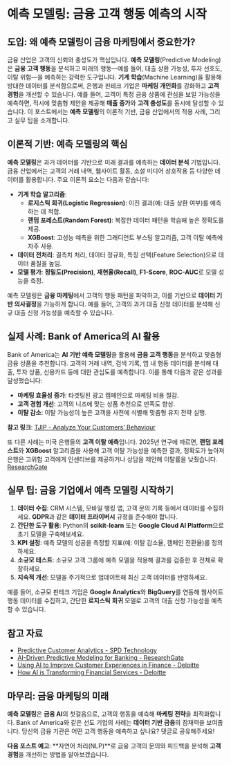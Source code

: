 # 예측 모델링: 금융 고객 행동 예측의 시작

## 도입: 왜 예측 모델링이 금융 마케팅에서 중요한가?
금융 산업은 고객의 신뢰와 충성도가 핵심입니다. **예측 모델링**(Predictive Modeling)은 **금융 고객 행동**을 분석하고 미래의 행동—예를 들어, 대출 상환 가능성, 투자 선호도, 이탈 위험—을 예측하는 강력한 도구입니다. **기계 학습**(Machine Learning)을 활용해 방대한 데이터를 분석함으로써, 은행과 핀테크 기업은 **마케팅 개인화**를 강화하고 **고객 경험**을 개선할 수 있습니다. 예를 들어, 고객이 특정 금융 상품에 관심을 보일 가능성을 예측하면, 적시에 맞춤형 제안을 제공해 **매출 증가**와 **고객 충성도**를 동시에 달성할 수 있습니다. 이 포스트에서는 **예측 모델링**의 이론적 기반, 금융 산업에서의 적용 사례, 그리고 실무 팁을 소개합니다.

## 이론적 기반: 예측 모델링의 핵심
**예측 모델링**은 과거 데이터를 기반으로 미래 결과를 예측하는 **데이터 분석** 기법입니다. 금융 산업에서는 고객의 거래 내역, 웹사이트 활동, 소셜 미디어 상호작용 등 다양한 데이터를 활용합니다. 주요 이론적 요소는 다음과 같습니다:

- **기계 학습 알고리즘**:
  - **로지스틱 회귀(Logistic Regression)**: 이진 결과(예: 대출 상환 여부)를 예측하는 데 적합.
  - **랜덤 포레스트(Random Forest)**: 복잡한 데이터 패턴을 학습해 높은 정확도를 제공.
  - **XGBoost**: 고성능 예측을 위한 그래디언트 부스팅 알고리즘, 고객 이탈 예측에 자주 사용.
- **데이터 전처리**: 결측치 처리, 데이터 정규화, 특징 선택(Feature Selection)으로 데이터 품질을 높임.
- **모델 평가**: **정밀도(Precision)**, **재현율(Recall)**, **F1-Score**, **ROC-AUC**로 모델 성능을 측정.

예측 모델링은 **금융 마케팅**에서 고객의 행동 패턴을 파악하고, 이를 기반으로 **데이터 기반 의사결정**을 가능하게 합니다. 예를 들어, 고객의 과거 대출 신청 데이터를 분석해 신규 대출 신청 가능성을 예측할 수 있습니다.

## 실제 사례: Bank of America의 AI 활용
Bank of America는 **AI 기반 예측 모델링**을 활용해 **금융 고객 행동**을 분석하고 맞춤형 금융 상품을 추천합니다. 고객의 거래 내역, 검색 기록, 앱 내 행동 데이터를 분석해 대출, 투자 상품, 신용카드 등에 대한 관심도를 예측합니다. 이를 통해 다음과 같은 성과를 달성했습니다:
- **마케팅 효율성 증가**: 타겟팅된 광고 캠페인으로 마케팅 비용 절감.
- **고객 경험 개선**: 고객의 니즈에 맞는 상품 추천으로 만족도 향상.
- **이탈 감소**: 이탈 가능성이 높은 고객을 사전에 식별해 맞춤형 유지 전략 실행.

**참고 링크**: [TJIP - Analyze Your Customers’ Behaviour](https://www.tjip.com/en/news/analyze-your-customers-behaviour-to-predict-what-they-want/)[](https://www.tjip.com/en/publications/analyze-your-customers-behavior-predict-want)

또 다른 사례는 미국 은행들의 **고객 이탈 예측**입니다. 2025년 연구에 따르면, **랜덤 포레스트**와 **XGBoost** 알고리즘을 사용해 고객 이탈 가능성을 예측한 결과, 정확도가 높아져 은행은 고위험 고객에게 인센티브를 제공하거나 상담을 제안해 이탈률을 낮췄습니다. [ResearchGate](https://www.researchgate.net/publication/389164127_AI-Driven_Predictive_Modeling_for_Banking_Customer_Churn_Insights_for_the_US_Financial_Sector)[](https://www.researchgate.net/publication/388630531_AI-Driven_Predictive_Modeling_for_Banking_Customer_Churn_Insights_for_the_US_Financial_Sector)

## 실무 팁: 금융 기업에서 예측 모델링 시작하기
1. **데이터 수집**: CRM 시스템, 모바일 뱅킹 앱, 고객 문의 기록 등에서 데이터를 수집하세요. **GDPR**과 같은 **데이터 프라이버시** 규정을 준수해야 합니다.
2. **간단한 도구 활용**: Python의 **scikit-learn** 또는 **Google Cloud AI Platform**으로 초기 모델을 구축해보세요.
3. **KPI 설정**: 예측 모델의 성공을 측정할 지표(예: 이탈 감소율, 캠페인 전환율)를 정의하세요.
4. **소규모 테스트**: 소규모 고객 그룹에 예측 모델을 적용해 결과를 검증한 후 전체로 확장하세요.
5. **지속적 개선**: 모델을 주기적으로 업데이트해 최신 고객 데이터를 반영하세요.

예를 들어, 소규모 핀테크 기업은 **Google Analytics**와 **BigQuery**를 연동해 웹사이트 행동 데이터를 수집하고, 간단한 **로지스틱 회귀** 모델로 고객의 대출 신청 가능성을 예측할 수 있습니다.

## 참고 자료
- [Predictive Customer Analytics - SPD Technology](https://spd.tech/artificial-intelligence/ai-for-customer-behavior-analysis/)[](https://spd.tech/artificial-intelligence/ai-for-customer-behavior-analysis/)
- [AI-Driven Predictive Modeling for Banking - ResearchGate](https://www.researchgate.net/publication/389164127_AI-Driven_Predictive_Modeling_for_Banking_Customer_Churn_Insights_for_the_US_Financial_Sector)[](https://www.researchgate.net/publication/388630531_AI-Driven_Predictive_Modeling_for_Banking_Customer_Churn_Insights_for_the_US_Financial_Sector)
- [Using AI to Improve Customer Experiences in Finance - Deloitte](https://www2.deloitte.com/us/en/pages/financial-services/articles/using-ai-to-improve-customer-experiences-in-finance.html)[](https://www2.deloitte.com/us/en/pages/consulting/articles/ai-dossier-financial-services.html)
- [How AI is Transforming Financial Services - Deloitte](https://www.deloitte.com/global/en/industries/financial-services/perspectives/artificial-intelligence-in-financial-services.html)[](https://www.deloitte.com/ng/en/services/risk-advisory/services/how-artificial-intelligence-is-transforming-the-financial-services-industry.html)

## 마무리: 금융 마케팅의 미래
**예측 모델링**은 **금융 AI**의 첫걸음으로, 고객의 행동을 예측해 **마케팅 전략**을 최적화합니다. Bank of America와 같은 선도 기업의 사례는 **데이터 기반 금융**의 잠재력을 보여줍니다. 당신의 금융 기관은 어떤 고객 행동을 예측하고 싶나요? 댓글로 공유해주세요!

**다음 포스트 예고**: **자연어 처리(NLP)**로 금융 고객의 문의와 피드백을 분석해 **고객 경험**을 개선하는 방법을 알아보겠습니다.